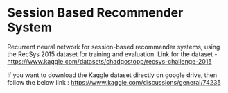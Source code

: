# Session Based Recommender System 
Recurrent neural network for session-based recommender systems, using the RecSys 2015 dataset for training and evaluation.
Link for the dataset - https://www.kaggle.com/datasets/chadgostopp/recsys-challenge-2015

If you want to download the Kaggle dataset directly on google drive, then follow the below link :
https://www.kaggle.com/discussions/general/74235
